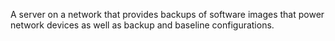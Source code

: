 A server on a network that provides backups of software images that power network devices as well as backup and baseline configurations.